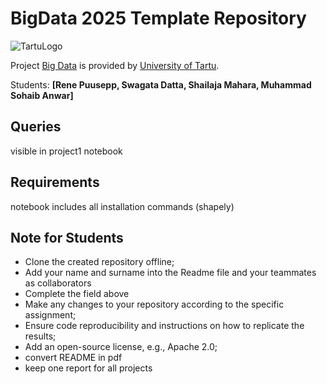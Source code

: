 # BigData 2025 Template Repository

![TartuLogo](./images/logo_ut_0.png)

Project [Big Data](https://courses.cs.ut.ee/2025/bdm/spring/Main/HomePage) is provided by [University of Tartu](https://courses.cs.ut.ee/).

Students: **[Rene Puusepp, Swagata Datta, Shailaja Mahara, Muhammad Sohaib Anwar]**

## Queries 
visible in project1 notebook
## Requirements
notebook includes all installation commands (shapely)
## Note for Students

* Clone the created repository offline;
* Add your name and surname into the Readme file and your teammates as collaborators
* Complete the field above 
* Make any changes to your repository according to the specific assignment;
* Ensure code reproducibility and instructions on how to replicate the results;
* Add an open-source license, e.g., Apache 2.0;
* convert README in pdf
* keep one report for all projects

